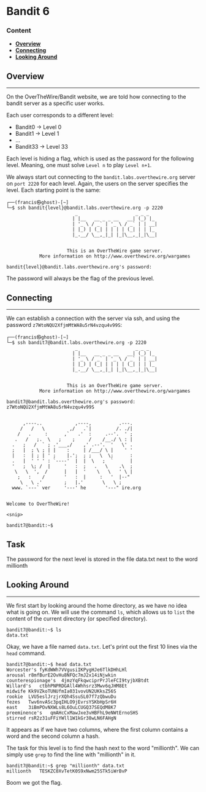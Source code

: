 # Bandit 6

### Content
- **[Overview](#Overview)**
- **[Connecting](#Connecting)**
- **[Looking Around](#Looking-Around)**


## Overview

-----------------
On the OverTheWire/Bandit website, we are told how connecting to the bandit server as a specific user works.

Each user corresponds to a different level:
- Bandit0 -> Level 0
- Bandit1 -> Level 1
- ...
- Bandit33 -> Level 33

Each level is hiding a flag, which is used as the password for the following level. Meaning, one must solve `Level n` to play `Level n+1`.

We always start out connecting to the `bandit.labs.overthewire.org` server on `port 2220` for each level.
Again, the users on the server specifies the level. Each starting point is the same:

``` commandline
┌──(francis㉿ghost)-[~]
└─$ ssh bandit{level}@bandit.labs.overthewire.org -p 2220
                         _                     _ _ _   
                        | |__   __ _ _ __   __| (_) |_ 
                        | '_ \ / _` | '_ \ / _` | | __|
                        | |_) | (_| | | | | (_| | | |_ 
                        |_.__/ \__,_|_| |_|\__,_|_|\__|
                                                       

                      This is an OverTheWire game server. 
            More information on http://www.overthewire.org/wargames

bandit{level}@bandit.labs.overthewire.org's password: 
```

The password will always be the flag of the previous level.


## Connecting

--------------

We can establish a connection with the server via ssh, and using the password `z7WtoNQU2XfjmMtWA8u5rN4vzqu4v99S`:

``` commandline
┌──(francis㉿ghost)-[~]
└─$ ssh bandit7@bandit.labs.overthewire.org -p 2220
                         _                     _ _ _   
                        | |__   __ _ _ __   __| (_) |_ 
                        | '_ \ / _` | '_ \ / _` | | __|
                        | |_) | (_| | | | | (_| | | |_ 
                        |_.__/ \__,_|_| |_|\__,_|_|\__|
                                                       

                      This is an OverTheWire game server. 
            More information on http://www.overthewire.org/wargames

bandit7@bandit.labs.overthewire.org's password: z7WtoNQU2XfjmMtWA8u5rN4vzqu4v99S


      ,----..            ,----,          .---.
     /   /   \         ,/   .`|         /. ./|
    /   .     :      ,`   .'  :     .--'.  ' ;
   .   /   ;.  \   ;    ;     /    /__./ \ : |
  .   ;   /  ` ; .'___,/    ,' .--'.  '   \' .
  ;   |  ; \ ; | |    :     | /___/ \ |    ' '
  |   :  | ; | ' ;    |.';  ; ;   \  \;      :
  .   |  ' ' ' : `----'  |  |  \   ;  `      |
  '   ;  \; /  |     '   :  ;   .   \    .\  ;
   \   \  ',  /      |   |  '    \   \   ' \ |
    ;   :    /       '   :  |     :   '  |--"
     \   \ .'        ;   |.'       \   \ ;
  www. `---` ver     '---' he       '---" ire.org


Welcome to OverTheWire!

<snip>

bandit7@bandit:~$ 
```

## Task


The password for the next level is stored in the file data.txt next to the word millionth


## Looking Around

--------------
We first start by looking around the home directory, as we have no idea what is going on. We will use the command `ls`,
which allows us to `list` the content of the current directory (or specified directory).

``` commandline
bandit7@bandit:~$ ls
data.txt
```

Okay, we have a file named `data.txt`. Let's print out the first 10 lines via the `head` command.

``` commandline
bandit7@bandit:~$ head data.txt
Worcester's	fyKdWWh7VVgusiIKPygHJe6TlkDHhLHl
arousal	r8mfBurE2OvHu8NFQc7mJ2x14iNjwkin
counterespionage's	4jmzYqFkqwciprPrJleFCI9tyjbXBtdt
Willard's	ctbhPNPRDGAll4Whhsrz3Mwv6qJHM8Et
midwife	Kk9VZkoTUNUfmIa031vovUN2UKksZ56S
rookie	LVU5eslJrzjrXQh4SsuSL07f7zQbwuDu
fezes	Twv6nvASc3pqIHLO9jEvrsYSKbHpSr6H
east	3iBmPOvNXWLs8L6OuLCUGQ37SEQdM8K7
preeminence's	qmAHcCxMawJxe3vHBFhL9eNWtErnoSHS
stirred	rsR2z31uFFiYWll1W1kGr38wLN6FAHgN
```

It appears as if we have two columns, where the first column contains a word and the second column a hash.

The task for this level is to find the hash next to the word "millionth". We can simply use `grep` to find
the line with "millionth" in it.

``` commandline
bandit7@bandit:~$ grep "millionth" data.txt
millionth	TESKZC0XvTetK0S9xNwm25STk5iWrBvP
```

Boom we got the flag.

